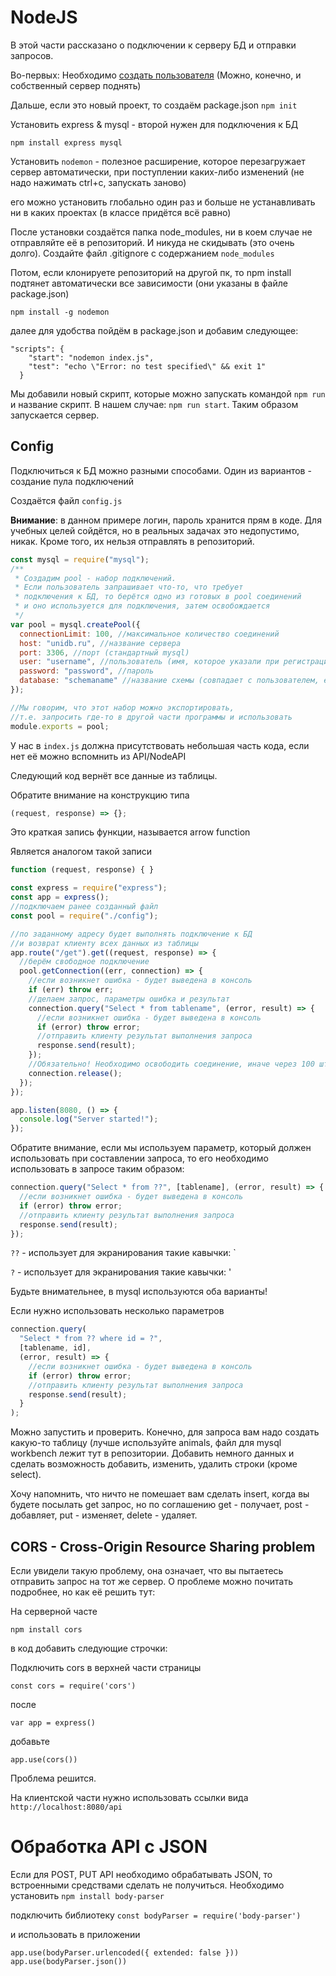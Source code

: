 # NodeJS

В этой части рассказано о подключении к серверу БД и отправки запросов.

Во-первых: Необходимо [создать пользователя](https://unidb.ru) (Можно, конечно, и собственный сервер поднять)

Дальше, если это новый проект, то создаём package.json `npm init`

Установить express & mysql - второй нужен для подключения к БД

`npm install express mysql`

Установить `nodemon` - полезное расширение, которое перезагружает сервер автоматически, при поступлении каких-либо изменений (не надо нажимать ctrl+c, запускать заново)

его можно установить глобально один раз и больше не устанавливать ни в каких проектах (в классе придётся всё равно)

После установки создаётся папка node_modules, ни в коем случае не отправляйте её в репозиторий. И никуда не скидывать (это очень долго). Создайте файл .gitignore с содержанием `node_modules`

Потом, если клонируете репозиторий на другой пк, то npm install подтянет автоматически все зависимости (они указаны в файле package.json)

`npm install -g nodemon`

далее для удобства пойдём в package.json и добавим следующее:

```
"scripts": {
    "start": "nodemon index.js",
    "test": "echo \"Error: no test specified\" && exit 1"
  }
```

Мы добавили новый скрипт, которые можно запускать командой `npm run` и название скрипт. В нашем случае: `npm run start`. Таким образом запускается сервер.

## Config

Подключиться к БД можно разными способами. Один из вариантов - создание пула подключений

Создаётся файл `config.js`

**Внимание**: в данном примере логин, пароль хранится прям в коде. Для учебных целей сойдётся, но в реальных задачах это недопустимо, никак. Кроме того, их нельзя отправлять в репозиторий.

```javascript
const mysql = require("mysql");
/**
 * Создадим pool - набор подключений.
 * Если пользователь запрашивает что-то, что требует
 * подключения к БД, то берётся одно из готовых в pool соединений
 * и оно используется для подключения, затем освобождается
 */
var pool = mysql.createPool({
  connectionLimit: 100, //максимальное количество соединений
  host: "unidb.ru", //название сервера
  port: 3306, //порт (стандартный mysql)
  user: "username", //пользователь (имя, которое указали при регистрации)
  password: "password", //пароль
  database: "schemaname" //название схемы (совпадает с пользователем, если после 30.11 создавали)
});

//Мы говорим, что этот набор можно экспортировать,
//т.е. запросить где-то в другой части программы и использовать
module.exports = pool;
```

У нас в `index.js` должна присутствовать небольшая часть кода, если нет её можно вспомнить из API/NodeAPI

Следующий код вернёт все данные из таблицы.

Обратите внимание на конструкцию типа

```javascript
(request, response) => {};
```

Это краткая запись функции, называется arrow function

Является аналогом такой записи

```javascript
function (request, response) { }
```

```javascript
const express = require("express");
const app = express();
//подключаем ранее созданный файл
const pool = require("./config");

//по заданному адресу будет выполнять подключение к БД
//и возврат клиенту всех данных из таблицы
app.route("/get").get((request, response) => {
  //берём свободное подключение
  pool.getConnection((err, connection) => {
    //если возникнет ошибка - будет выведена в консоль
    if (err) throw err;
    //делаем запрос, параметры ошибка и результат
    connection.query("Select * from tablename", (error, result) => {
      //если возникнет ошибка - будет выведена в консоль
      if (error) throw error;
      //отправить клиенту результат выполнения запроса
      response.send(result);
    });
    //Обязательно! Необходимо освободить соединение, иначе через 100 штук приложение упадёт
    connection.release();
  });
});

app.listen(8080, () => {
  console.log("Server started!");
});
```

Обратите внимание, если мы используем параметр, который должен использовать при составлении запроса, то его необходимо использовать в запросе таким образом:

```javascript
connection.query("Select * from ??", [tablename], (error, result) => {
  //если возникнет ошибка - будет выведена в консоль
  if (error) throw error;
  //отправить клиенту результат выполнения запроса
  response.send(result);
});
```

`??` - использует для экранирования такие кавычки: \`

`?` - использует для экранирования такие кавычки: '

Будьте внимательнее, в mysql используются оба варианты!

Если нужно использовать несколько параметров

```javascript
connection.query(
  "Select * from ?? where id = ?",
  [tablename, id],
  (error, result) => {
    //если возникнет ошибка - будет выведена в консоль
    if (error) throw error;
    //отправить клиенту результат выполнения запроса
    response.send(result);
  }
);
```

Можно запустить и проверить. Конечно, для запроса вам надо создать какую-то таблицу (лучше используйте animals, файл для mysql workbench лежит тут в репозитории. Добавить немного данных и сделать возможность добавить, изменить, удалить строки (кроме select).

Хочу напомнить, что ничто не помешает вам сделать insert, когда вы будете посылать get запрос, но по соглашению get - получает, post - добавляет, put - изменяет, delete - удаляет.

## CORS - Cross-Origin Resource Sharing problem

Если увидели такую проблему, она означает, что вы пытаетесь отправить запрос на тот же сервер. О проблеме можно почитать подробнее, но как её решить тут:

На серверной часте

`npm install cors`

в код добавить следующие строчки:

Подключить cors в верхней части страницы

`const cors = require('cors')`

после

`var app = express()`

добавьте

`app.use(cors())`

Проблема решится.

На клиентской части нужно использовать ссылки вида `http://localhost:8080/api`

# Обработка API с JSON

Если для POST, PUT API необходимо обрабатывать JSON, то встроенными средствами сделать не получиться. Необходимо установить `npm install body-parser`

подключить библиотеку `const bodyParser = require('body-parser')`

и использовать в приложении

```
app.use(bodyParser.urlencoded({ extended: false }))
app.use(bodyParser.json())
```
